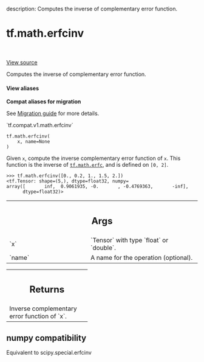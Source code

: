 description: Computes the inverse of complementary error function.

<div itemscope itemtype="http://developers.google.com/ReferenceObject">
<meta itemprop="name" content="tf.math.erfcinv" />
<meta itemprop="path" content="Stable" />
</div>

# tf.math.erfcinv

<!-- Insert buttons and diff -->

<table class="tfo-notebook-buttons tfo-api nocontent" align="left">

</table>

<a target="_blank" class="external" href="/code/stable/tensorflow/python/ops/math_ops.py">View source</a>



Computes the inverse of complementary error function.

<section class="expandable">
  <h4 class="showalways">View aliases</h4>
  <p>
<b>Compat aliases for migration</b>
<p>See
<a href="https://www.tensorflow.org/guide/migrate">Migration guide</a> for
more details.</p>
<p>`tf.compat.v1.math.erfcinv`</p>
</p>
</section>

<pre class="devsite-click-to-copy prettyprint lang-py tfo-signature-link">
<code>tf.math.erfcinv(
    x, name=None
)
</code></pre>



<!-- Placeholder for "Used in" -->

Given `x`, compute the inverse complementary error function of `x`.
This function is the inverse of <a href="../../tf/math/erfc.md"><code>tf.math.erfc</code></a>, and is defined on
`[0, 2]`.

```
>>> tf.math.erfcinv([0., 0.2, 1., 1.5, 2.])
<tf.Tensor: shape=(5,), dtype=float32, numpy=
array([       inf,  0.9061935, -0.       , -0.4769363,       -inf],
      dtype=float32)>
```

<!-- Tabular view -->
 <table class="responsive fixed orange">
<colgroup><col width="214px"><col></colgroup>
<tr><th colspan="2"><h2 class="add-link">Args</h2></th></tr>

<tr>
<td>
`x`
</td>
<td>
`Tensor` with type `float` or `double`.
</td>
</tr><tr>
<td>
`name`
</td>
<td>
A name for the operation (optional).
</td>
</tr>
</table>



<!-- Tabular view -->
 <table class="responsive fixed orange">
<colgroup><col width="214px"><col></colgroup>
<tr><th colspan="2"><h2 class="add-link">Returns</h2></th></tr>
<tr class="alt">
<td colspan="2">
Inverse complementary error function of `x`.
</td>
</tr>

</table>




 <section><devsite-expandable expanded>
 <h2 class="showalways">numpy compatibility</h2>

Equivalent to scipy.special.erfcinv


 </devsite-expandable></section>

